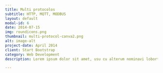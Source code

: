 ```yaml
---
title: Multi protocolos
subtitle: HTTP, MQTT, MODBUS
layout: default
modal-id: 6
date: 2014-07-15
img: roundicons.png
thumbnail: multi-protocol-canva2.png
alt: image-alt
project-date: April 2014
client: Start Bootstrap
category: Web Development
description: Lorem ipsum dolor sit amet, usu cu alterum nominavi lobortis. At duo novum diceret. Tantas apeirian vix et, usu sanctus postulant inciderint ut, populo diceret necessitatibus in vim. Cu eum dicam feugiat noluisse.

---
```

